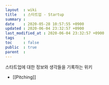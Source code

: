 ```yaml
---
layout  : wiki
title   : 스타트업 - Startup
summary : 
date    : 2020-05-28 10:57:55 +0900
updated : 2020-06-04 23:32:57 +0900
last_modified_at : 2020-06-04 23:32:57 +0900
tags    : 
toc     : false
public  : true
parent  : 
---
```


스타트업에 대한 정보와 생각들을 기록하는 위키

* [[Pitching]]

